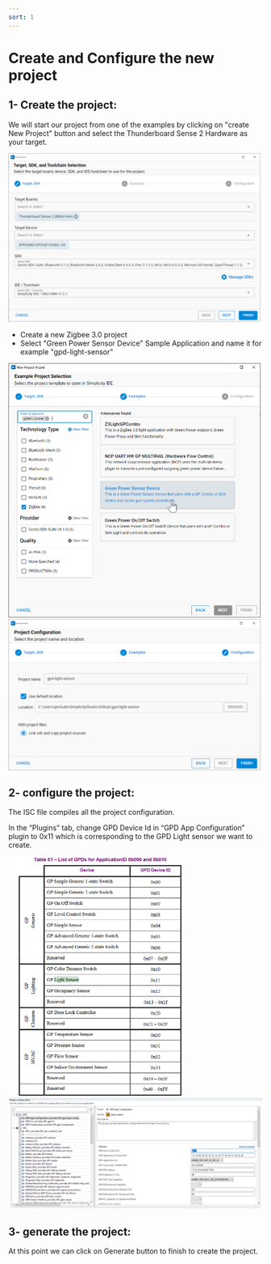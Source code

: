 ```yaml
---
sort: 1
---
```


# Create and Configure the new project

## 1- Create the project:

We will start our project from one of the examples by clicking on "create New Project" button and select the Thunderboard Sense 2 Hardware as your target.

<img src="images/gpsensor_002.png" alt="" width="500" class="center">

-	Create a new Zigbee 3.0 project
-	Select "Green Power Sensor Device" Sample Application and name it for example "gpd-light-sensor"

<img src="images/gpsensor_00.png" alt="" width="500" class="center">
<img src="images/gpsensor_001.png" alt="" width="500" class="center">

## 2- configure the project:

The ISC file compiles all the project configuration.

In the “Plugins” tab, change GPD Device Id in “GPD App Configuration” plugin to 0x11 which is corresponding to the GPD Light sensor we want to create.

<img src="images/gpsensor_01.png" alt="" width="350" class="center">
<img src="images/gpsensor_02.png" alt="" width="900" class="center">

## 3- generate the project:

At this point we can click on Generate button to finish to create the project.


 

